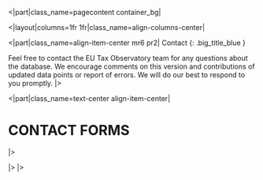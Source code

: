 <|part|class_name=pagecontent container_bg|

<|layout|columns=1fr 1fr|class_name=align-columns-center|

<|part|class_name=align-item-center mr6 pr2|
Contact
{: .big_title_blue }

Feel free to contact the EU Tax Observatory team for any questions about the database. We encourage comments on this 
version and contributions of updated data points or report of errors. We will do our best to respond to you promptly.
|>

<|part|class_name=text-center align-item-center|
# CONTACT FORMS
|>

|>
|>